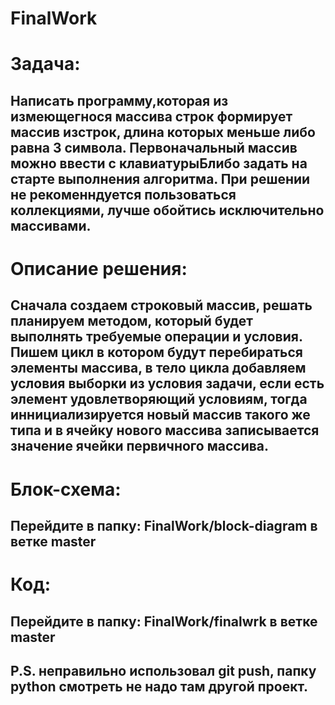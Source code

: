 # FinalWork
# Задача:
## Написать программу,которая из измеющегнося массива строк формирует массив изстрок, длина которых меньше либо равна 3 символа. Первоначальный массив можно ввести с клавиатурыБлибо задать на старте выполнения алгоритма. При решении не рекоменндуется пользоваться коллекциями, лучше обойтись исключительно массивами.
# Описание решения:
## Сначала создаем строковый массив, решать планируем методом, который будет выполнять требуемые операции и условия. Пишем цикл в котором будут перебираться элементы массива, в тело цикла добавляем условия выборки из условия задачи, если есть элемент удовлетворяющий условиям, тогда иннициализируется новый массив такого же типа и в ячейку нового массива записывается значение ячейки первичного массива.
# Блок-схема:
## Перейдите в папку: FinalWork/block-diagram в ветке master 
# Код:
## Перейдите в папку: FinalWork/finalwrk в ветке master 
## P.S. неправильно использовал git push, папку python смотреть не надо там другой проект.
